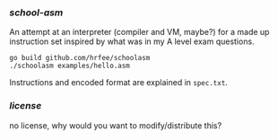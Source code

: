 ### *school-asm*

An attempt at an interpreter (compiler and VM, maybe?) for a made up instruction set inspired by what was in my A level exam questions.
```shell
go build github.com/hrfee/schoolasm
./schoolasm examples/hello.asm
```
Instructions and encoded format are explained in `spec.txt`.

### *license*

no license, why would you want to modify/distribute this?

